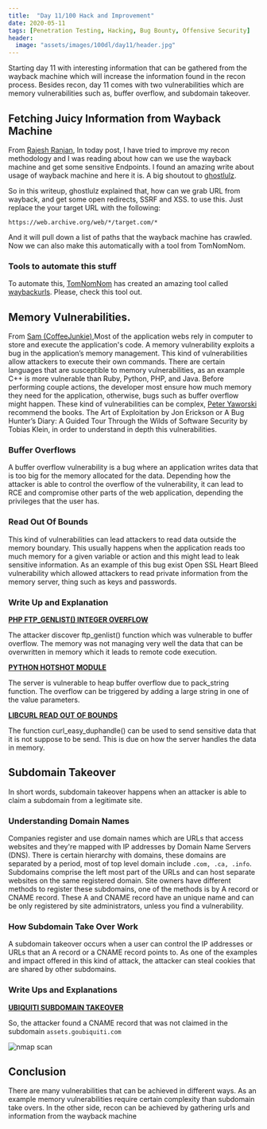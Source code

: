 ```yaml
---
title:  "Day 11/100 Hack and Improvement"
date: 2020-05-11
tags: [Penetration Testing, Hacking, Bug Bounty, Offensive Security]
header: 
  image: "assets/images/100dl/day11/header.jpg"
---
```


Starting day 11 with interesting information that can be gathered from the wayback machine which will increase the information found in the recon process. Besides recon, day 11 comes with two vulnerabilities which are memory vulnerabilities such as, buffer overflow, and subdomain takeover. 

## Fetching Juicy Information from Wayback Machine

From [Rajesh Ranjan](https://twitter.com/eh_rajesh), In today post, I have tried to improve my recon methodology and  I was reading about how can we use the wayback machine and get some sensitive Endpoints. I found an amazing write about usage of wayback machine and here it is. A big shoutout to [ghostlulz](https://twitter.com/ghostlulz1337).

So in this writeup, ghostlulz explained that, how can we grab URL from wayback, and get some open redirects, SSRF and XSS. to use this. Just replace the your target URL with the following:
```
https://web.archive.org/web/*/target.com/* 
```

And it will pull down a list of paths that the wayback machine has crawled. Now we can also make this automatically with a tool from TomNomNom. 

### Tools to automate this stuff

To automate this, [TomNomNom](https://twitter.com/TomNomNom) has created an amazing tool called [waybackurls](https://github.com/tomnomnom/waybackurls). Please, check this tool out. 


## Memory Vulnerabilities. 

From [Sam (CoffeeJunkie)](https://twitter.com/coffeejunkiee_),Most of the application webs rely in computer to store and execute the application's code. A memory vulnerability exploits a bug in the application’s memory management. This kind of vulnerabilities allow attackers to execute their own commands. There are certain languages that are susceptible to memory vulnerabilities, as an example C++ is more vulnerable than Ruby, Python, PHP, and Java. Before performing couple actions, the developer most ensure how much memory they need for the application, otherwise, bugs such as buffer overflow might happen. These kind of vulnerabilities can be complex, [Peter Yaworski](https://twitter.com/yaworsk) recommend the books. The Art of Exploitation by Jon Erickson or A Bug Hunter’s Diary: A Guided Tour Through the Wilds of Software Security by Tobias Klein, in order to understand in depth this vulnerabilities. 

### Buffer Overflows
A buffer overflow vulnerability is a bug where an application writes data that is too big for the memory allocated for the data. Depending how the attacker is able to control the overflow of the vulnerability, it can lead to RCE and compromise other parts of the web application, depending the privileges that the user has. 

### Read Out Of Bounds

This kind of vulnerabilities can lead attackers to read data outside the memory boundary. This usually happens when the application reads too much memory for a given variable or action and this might lead to leak sensitive information. As an example of this bug exist Open SSL Heart Bleed vulnerability which allowed attackers to read private information from the memory server, thing such as keys and passwords. 

### Write Up and Explanation

[**PHP FTP_GENLIST() INTEGER OVERFLOW**](https://bugs.php.net/bug.php?id=69545/)

The attacker discover ftp_genlist() function which was vulnerable to buffer overflow. The memory was not managing very well the data that can be overwritten in memory which it leads to remote code execution. 

[**PYTHON HOTSHOT MODULE**](https://bugs.python.org/issue24481)

The server is vulnerable to heap buffer overflow due to pack_string function. The overflow can be triggered by adding a large string in one of the value parameters.

[**LIBCURL READ OUT OF BOUNDS**](https://curl.haxx.se/docs/CVE-2014-3707.html)

The function curl_easy_duphandle() can be used to send sensitive data that it is not suppose to be send. This is due on how the server handles the data in memory.

## Subdomain Takeover

In short words, subdomain takeover happens when an attacker is able to claim a subdomain from a legitimate site. 

### Understanding Domain Names

Companies register and use domain names which are URLs that access websites and they're mapped with IP addresses by Domain Name Servers (DNS). There is certain hierarchy with domains, these domains are separated by a period, most of top level domain include ```.com, .ca, .info```. Subdomains comprise the left most part of the URLs and can host separate websites on the same registered domain. Site owners have different methods to register these subdomains, one of the methods is by A record or CNAME record. These A and CNAME record have an unique name and can be only registered by site administrators, unless you find a vulnerability. 

### How Subdomain Take Over Work

A subdomain takeover occurs when a user can control the IP addresses or URLs that an A record or a CNAME record points to. As one of the examples and impact offered in this kind of attack, the attacker can steal cookies that are shared by other subdomains. 

### Write Ups and Explanations

[**UBIQUITI SUBDOMAIN TAKEOVER**](https://hackerone.com/reports/109699/)

So, the attacker found a CNAME record that was not claimed in the subdomain ```assets.goubiquiti.com```

<img src="{{ site.url }}{{ site.baseurl }}/assets/images/100dl/day11/cname.png" alt="nmap scan">

## Conclusion

There are many vulnerabilities that can be achieved in different ways. As an example memory vulnerabilities require certain complexity than subdomain take overs. In the other side, recon can be achieved by gathering urls and information from the wayback machine